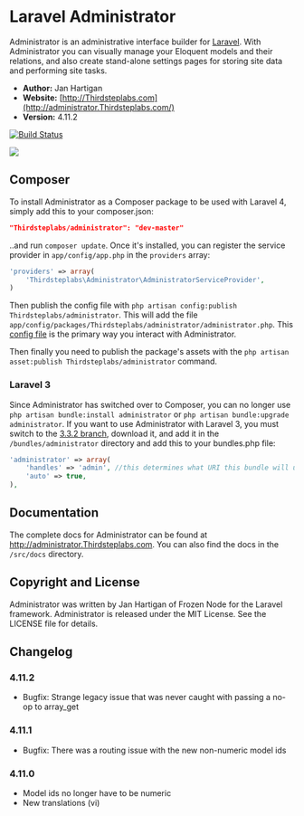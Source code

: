 # Laravel Administrator

Administrator is an administrative interface builder for [Laravel](http://laravel.com). With Administrator you can visually manage your Eloquent models and their relations, and also create stand-alone settings pages for storing site data and performing site tasks.

- **Author:** Jan Hartigan
- **Website:** [http://Thirdsteplabs.com](http://administrator.Thirdsteplabs.com/)
- **Version:** 4.11.2

[![Build Status](https://travis-ci.org/Thirdsteplabs/Laravel-Administrator.png?branch=master)](https://travis-ci.org/Thirdsteplabs/Laravel-Administrator)

<img src="https://raw.github.com/Thirdsteplabs/Laravel-Administrator/master/examples/images/overview.jpg" />

## Composer

To install Administrator as a Composer package to be used with Laravel 4, simply add this to your composer.json:

```json
"Thirdsteplabs/administrator": "dev-master"
```

..and run `composer update`.  Once it's installed, you can register the service provider in `app/config/app.php` in the `providers` array:

```php
'providers' => array(
    'Thirdsteplabs\Administrator\AdministratorServiceProvider',
)
```

Then publish the config file with `php artisan config:publish Thirdsteplabs/administrator`. This will add the file `app/config/packages/Thirdsteplabs/administrator/administrator.php`. This [config file](http://administrator.Thirdsteplabs.com/docs/configuration) is the primary way you interact with Administrator.

Then finally you need to publish the package's assets with the `php artisan asset:publish Thirdsteplabs/administrator` command.

### Laravel 3

Since Administrator has switched over to Composer, you can no longer use `php artisan bundle:install administrator` or `php artisan bundle:upgrade administrator`. If you want to use Administrator with Laravel 3, you must switch to the [3.3.2 branch](https://github.com/Thirdsteplabs/Laravel-Administrator/tree/3.3.2), download it, and add it in the `/bundles/administrator` directory and add this to your bundles.php file:

```php
'administrator' => array(
    'handles' => 'admin', //this determines what URI this bundle will use
    'auto' => true,
),
```

## Documentation

The complete docs for Administrator can be found at http://administrator.Thirdsteplabs.com. You can also find the docs in the `/src/docs` directory.


## Copyright and License
Administrator was written by Jan Hartigan of Frozen Node for the Laravel framework.
Administrator is released under the MIT License. See the LICENSE file for details.


## Changelog

### 4.11.2
- Bugfix: Strange legacy issue that was never caught with passing a no-op to array_get

### 4.11.1
- Bugfix: There was a routing issue with the new non-numeric model ids

### 4.11.0
- Model ids no longer have to be numeric
- New translations (vi)

